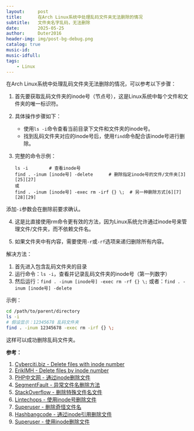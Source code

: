 ```yaml
---
layout:     post
title:      在Arch Linux系统中处理乱码文件夹无法删除的情况
subtitle:   文件夹名字乱码，无法删除
date:       2025-05-25
author:     Duter2016
header-img: img/post-bg-debug.png
catalog: true
music-id: 
music-idfull: 
tags:
    - Linux
---
```



在Arch Linux系统中处理乱码文件夹无法删除的情况，可以参考以下步骤：

1. 首先要获取乱码文件夹的inode号（节点号），这是Linux系统中每个文件和文件夹的唯一标识符。

2. 具体操作步骤如下：
   - 使用`ls -i`命令查看当前目录下文件和文件夹的inode号。
   - 找到乱码文件夹对应的inode号后，使用`find`命令配合该inode号进行删除。

3. 完整的命令示例：
   ```
   ls -i        # 查看inode号
   find . -inum [inode号] -delete      # 删除指定inode号的文件/文件夹[3][25][27]
   或
   find . -inum [inode号] -exec rm -irf {} \;  # 另一种删除方式[6][7][28][29]
   ```

添加`-i`参数会在删除前要求确认。

4. 这是比直接使用rm命令更有效的方法，因为Linux系统允许通过inode号来管理文件/文件夹，而不依赖文件名。

5. 如果文件夹中有内容，需要使用`-r`或`-rf`选项来递归删除所有内容。

解决方法：
1. 首先进入包含乱码文件夹的目录
2. 运行命令：`ls -i`，查看并记录乱码文件夹的inode号（第一列数字）
3. 然后运行：`find . -inum [inode号] -exec rm -rf {} \;` 
   或者：`find . -inum [inode号] -delete`

示例：
```bash
cd /path/to/parent/directory
ls -i
# 假设显示：12345678 乱码文件夹
find . -inum 12345678 -exec rm -irf {} \;
```

这样可以成功删除乱码文件夹。

**参考：**
1. [Cyberciti.biz - Delete files with inode number](https://www.cyberciti.biz/tips/delete-remove-files-with-inode-number.html)
2. [ErikIMH - Delete files by inode number](http://erikimh.com/howto-delete-files-by-inode-number/)
3. [PHP中文网 - 通过inode删除文件](https://www.php.cn/faq/542594.html)
4. [SegmentFault - 异常文件名删除方法](https://segmentfault.com/a/1190000042549285/en)
5. [StackOverflow - 删除特殊文件名文件](https://stackoverflow.com/questions/63901205/remove-files-whit-name)
6. [Lintechops - 使用inode号删除文件](http://lintechops.com/how-to-remove-files-using-inode-number/)
7. [Superuser - 删除奇怪文件名](https://superuser.com/questions/451979/how-to-delete-a-file-with-a-weird-name)
8. [Hashbangcode - 通过inode引用删除文件](https://www.hashbangcode.com/article/delete-file-inode-reference)
11. [Superuser - 使用inode删除文件](https://superuser.com/questions/143125/remove-a-file-on-linux-using-the-inode-number)